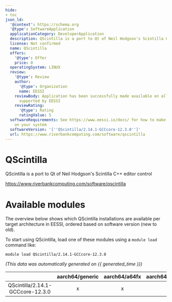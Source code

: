 ```yaml
---
hide:
- toc
json_ld:
  '@context': https://schema.org
  '@type': SoftwareApplication
  applicationCategory: DeveloperApplication
  description: QScintilla is a port to Qt of Neil Hodgson's Scintilla C++ editor control
  license: Not confirmed
  name: QScintilla
  offers:
    '@type': Offer
    price: 0
  operatingSystem: LINUX
  review:
    '@type': Review
    author:
      '@type': Organization
      name: EESSI
    reviewBody: Application has been successfully made available on all architectures
      supported by EESSI
    reviewRating:
      '@type': Rating
      ratingValue: 5
  softwareRequirements: See https://www.eessi.io/docs/ for how to make EESSI available
    on your system
  softwareVersion: '[''QScintilla/2.14.1-GCCcore-12.3.0'']'
  url: https://www.riverbankcomputing.com/software/qscintilla
---
```


QScintilla
==========


QScintilla is a port to Qt of Neil Hodgson's Scintilla C++ editor control

https://www.riverbankcomputing.com/software/qscintilla
# Available modules


The overview below shows which QScintilla installations are available per target architecture in EESSI, ordered based on software version (new to old).

To start using QScintilla, load one of these modules using a `module load` command like:

```shell
module load QScintilla/2.14.1-GCCcore-12.3.0
```

*(This data was automatically generated on {{ generated_time }})*

| |aarch64/generic|aarch64/a64fx|aarch64/neoverse_n1|aarch64/neoverse_v1|aarch64/nvidia/grace|x86_64/generic|x86_64/amd/zen2|x86_64/amd/zen3|x86_64/amd/zen4|x86_64/intel/cascadelake|x86_64/intel/haswell|x86_64/intel/icelake|x86_64/intel/sapphirerapids|x86_64/intel/skylake_avx512|
| :---: | :---: | :---: | :---: | :---: | :---: | :---: | :---: | :---: | :---: | :---: | :---: | :---: | :---: | :---: |
|QScintilla/2.14.1-GCCcore-12.3.0|x|x|x|x|x|x|x|x|x|x|x|x|x|x|
